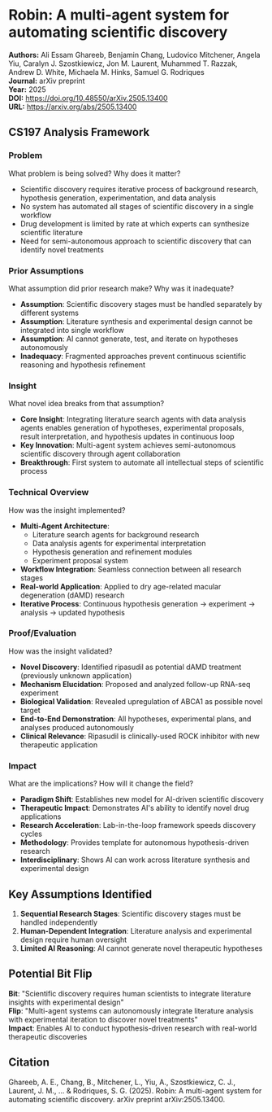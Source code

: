 # Robin: A multi-agent system for automating scientific discovery

**Authors:** Ali Essam Ghareeb, Benjamin Chang, Ludovico Mitchener, Angela Yiu, Caralyn J. Szostkiewicz, Jon M. Laurent, Muhammed T. Razzak, Andrew D. White, Michaela M. Hinks, Samuel G. Rodriques  
**Journal:** arXiv preprint  
**Year:** 2025  
**DOI:** https://doi.org/10.48550/arXiv.2505.13400  
**URL:** https://arxiv.org/abs/2505.13400

## CS197 Analysis Framework

### Problem
What problem is being solved? Why does it matter?
- Scientific discovery requires iterative process of background research, hypothesis generation, experimentation, and data analysis
- No system has automated all stages of scientific discovery in a single workflow
- Drug development is limited by rate at which experts can synthesize scientific literature
- Need for semi-autonomous approach to scientific discovery that can identify novel treatments

### Prior Assumptions
What assumption did prior research make? Why was it inadequate?
- **Assumption**: Scientific discovery stages must be handled separately by different systems
- **Assumption**: Literature synthesis and experimental design cannot be integrated into single workflow
- **Assumption**: AI cannot generate, test, and iterate on hypotheses autonomously
- **Inadequacy**: Fragmented approaches prevent continuous scientific reasoning and hypothesis refinement

### Insight
What novel idea breaks from that assumption?
- **Core Insight**: Integrating literature search agents with data analysis agents enables generation of hypotheses, experimental proposals, result interpretation, and hypothesis updates in continuous loop
- **Key Innovation**: Multi-agent system achieves semi-autonomous scientific discovery through agent collaboration
- **Breakthrough**: First system to automate all intellectual steps of scientific process

### Technical Overview
How was the insight implemented?
- **Multi-Agent Architecture**: 
  - Literature search agents for background research
  - Data analysis agents for experimental interpretation
  - Hypothesis generation and refinement modules
  - Experiment proposal system
- **Workflow Integration**: Seamless connection between all research stages
- **Real-world Application**: Applied to dry age-related macular degeneration (dAMD) research
- **Iterative Process**: Continuous hypothesis generation → experiment → analysis → updated hypothesis

### Proof/Evaluation
How was the insight validated?
- **Novel Discovery**: Identified ripasudil as potential dAMD treatment (previously unknown application)
- **Mechanism Elucidation**: Proposed and analyzed follow-up RNA-seq experiment
- **Biological Validation**: Revealed upregulation of ABCA1 as possible novel target
- **End-to-End Demonstration**: All hypotheses, experimental plans, and analyses produced autonomously
- **Clinical Relevance**: Ripasudil is clinically-used ROCK inhibitor with new therapeutic application

### Impact
What are the implications? How will it change the field?
- **Paradigm Shift**: Establishes new model for AI-driven scientific discovery
- **Therapeutic Impact**: Demonstrates AI's ability to identify novel drug applications
- **Research Acceleration**: Lab-in-the-loop framework speeds discovery cycles
- **Methodology**: Provides template for autonomous hypothesis-driven research
- **Interdisciplinary**: Shows AI can work across literature synthesis and experimental design

## Key Assumptions Identified
1. **Sequential Research Stages**: Scientific discovery stages must be handled independently
2. **Human-Dependent Integration**: Literature analysis and experimental design require human oversight
3. **Limited AI Reasoning**: AI cannot generate novel therapeutic hypotheses

## Potential Bit Flip
**Bit**: "Scientific discovery requires human scientists to integrate literature insights with experimental design"  
**Flip**: "Multi-agent systems can autonomously integrate literature analysis with experimental iteration to discover novel treatments"  
**Impact**: Enables AI to conduct hypothesis-driven research with real-world therapeutic discoveries

## Citation
Ghareeb, A. E., Chang, B., Mitchener, L., Yiu, A., Szostkiewicz, C. J., Laurent, J. M., ... & Rodriques, S. G. (2025). Robin: A multi-agent system for automating scientific discovery. arXiv preprint arXiv:2505.13400.